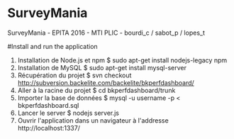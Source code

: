 # SurveyMania
SurveyMania - EPITA 2016 - MTI PLIC - bourdi_c / sabot_p / lopes_t

#Install and run the application
1) Installation de Node.js et npm
  $ sudo apt-get install nodejs-legacy npm
2) Installation de MySQL
  $ sudo apt-get install mysql-server
3) Récupération du projet
  $ svn checkout http://subversion.backelite.com/backelite/bkperfdashboard/
4) Aller à la racine du projet
  $ cd bkperfdashboard/trunk
5) Importer la base de données
  $ mysql -u username -p < bkperfdashboard.sql
6) Lancer le server
  $ nodejs server.js
7) Ouvrir l'application dans un navigateur à l'addresse http://localhost:1337/
